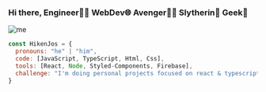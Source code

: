 ### Hi there,  Engineer👨‍💻 WebDev🌐  Avenger🦸‍♂️ Slytherin🐉 Geek👾
![me](https://scontent.fbaq2-2.fna.fbcdn.net/v/t1.6435-9/31093427_10215895174993683_3689626204345729024_n.jpg?_nc_cat=100&ccb=1-7&_nc_sid=e3f864&_nc_ohc=2f2PMELQlVAAX9qx3bF&_nc_ht=scontent.fbaq2-2.fna&oh=00_AT9CuaZebLs6VGLD7HZO4Dn1yYKjc-WLsUKcJfWnLHotFQ&oe=6345B942)
```js
const HikenJos = {
  pronouns: "he" | "him",
  code: [JavaScript, TypeScript, Html, Css],
  tools: [React, Node, Styled-Components, Firebase],
  challenge: "I'm doing personal projects focused on react & typescript",
}
```

<!--
**HikenJos/Hikenjos** is a ✨ _special_ ✨ repository because its `README.md` (this file) appears on your GitHub profile.

Here are some ideas to get you started:

- 🔭 I’m currently working on ...
- 🌱 I’m currently learning ...
- 👯 I’m looking to collaborate on ...
- 🤔 I’m looking for help with ...
- 💬 Ask me about ...
- 📫 How to reach me: ...
- 😄 Pronouns: ...
- ⚡ Fun fact: ...
-->
